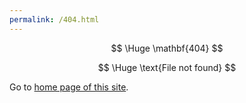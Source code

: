 ```yaml
---
permalink: /404.html
---
```


$$
\Huge \mathbf{404}
$$

$$
\Huge \text{File not found}
$$

Go to [home page of this site](https://yusancky.github.io/). 
